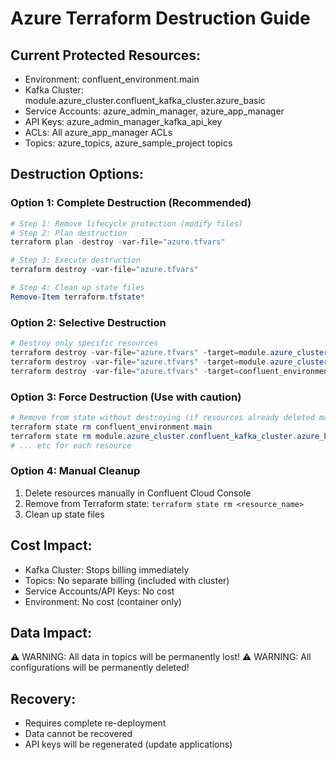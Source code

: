 # Azure Terraform Destruction Guide

## Current Protected Resources:
- Environment: confluent_environment.main
- Kafka Cluster: module.azure_cluster.confluent_kafka_cluster.azure_basic
- Service Accounts: azure_admin_manager, azure_app_manager
- API Keys: azure_admin_manager_kafka_api_key
- ACLs: All azure_app_manager ACLs
- Topics: azure_topics, azure_sample_project topics

## Destruction Options:

### Option 1: Complete Destruction (Recommended)
```powershell
# Step 1: Remove lifecycle protection (modify files)
# Step 2: Plan destruction
terraform plan -destroy -var-file="azure.tfvars"

# Step 3: Execute destruction
terraform destroy -var-file="azure.tfvars"

# Step 4: Clean up state files
Remove-Item terraform.tfstate*
```

### Option 2: Selective Destruction
```powershell
# Destroy only specific resources
terraform destroy -var-file="azure.tfvars" -target=module.azure_cluster.confluent_kafka_topic.azure_topics[\"sandbox\"]
terraform destroy -var-file="azure.tfvars" -target=module.azure_cluster.confluent_kafka_cluster.azure_basic
terraform destroy -var-file="azure.tfvars" -target=confluent_environment.main
```

### Option 3: Force Destruction (Use with caution)
```powershell
# Remove from state without destroying (if resources already deleted manually)
terraform state rm confluent_environment.main
terraform state rm module.azure_cluster.confluent_kafka_cluster.azure_basic
# ... etc for each resource
```

### Option 4: Manual Cleanup
1. Delete resources manually in Confluent Cloud Console
2. Remove from Terraform state: `terraform state rm <resource_name>`
3. Clean up state files

## Cost Impact:
- Kafka Cluster: Stops billing immediately
- Topics: No separate billing (included with cluster)
- Service Accounts/API Keys: No cost
- Environment: No cost (container only)

## Data Impact:
⚠️ WARNING: All data in topics will be permanently lost!
⚠️ WARNING: All configurations will be permanently deleted!

## Recovery:
- Requires complete re-deployment
- Data cannot be recovered
- API keys will be regenerated (update applications)
